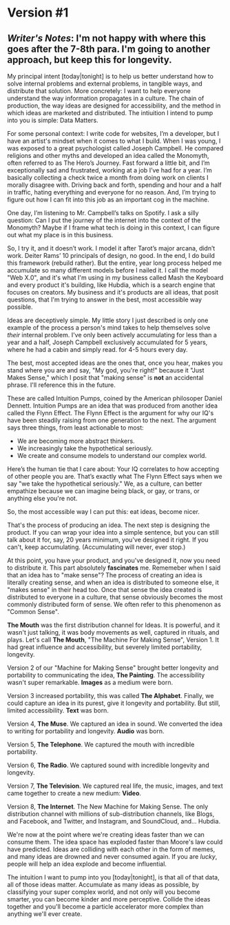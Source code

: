 Version #1
=======
*Writer's Notes*:  I'm not happy with where this goes after the 7-8th para. I'm going to another approach, but keep this for longevity. 
-------------

My principal intent [today|tonight] is to help us better understand how to solve internal problems and external problems, in tangible ways, and distribute that solution.  More concretely: I want to help everyone understand the way information propagates in a culture. The chain of production, the way ideas are designed for accessibility, and the method in which ideas are marketed and distributed. The intiuition I intend to pump into you is simple: Data Matters. 

For some personal context: I write code for websites, I’m a developer, but I have an artist's mindset when it comes to what I build. When I was young, I was exposed to a great psychologist called Joseph Campbell. He compared religions and other myths and developed an idea called the Monomyth, often referred to as The Hero’s Journey. Fast forward a little bit, and I’m exceptionally sad and frustrated, working at a job I’ve had for a year. I’m basically collecting a check twice a month from doing work on clients I morally disagree with. Driving back and forth, spending and hour and a half in traffic, hating everything and everyone for no reason.  And, I’m trying to figure out how I can fit into this job as an important cog in the machine. 

One day, I’m listening to Mr. Campbell’s talks on Spotify. I ask a silly question: Can I put the journey of the internet into the context of the Monomyth? Maybe if I frame what tech is doing in this context, I can figure out what my place is in this business. 

So, I try it, and it doesn’t work. I model it after Tarot’s major arcana, didn’t work. Deiter Rams’ 10 principals of design, no good. In the end, I do build this framework (rebuild rather).  But the entire, year long process helped me accumulate so many different models before I nailed it. I call the model "Web X.0", and it's what I'm using in my business called Mash the Keyboard and every product it's building, like Hubdia, which is a search engine that focuses on creators. My business and it's products are all ideas, that posit questions, that I'm trying to answer in the best, most accessible way possible. 

Ideas are deceptively simple. My little story I just described is only one example of the process a person's mind takes to help themselves solve *their* internal problem. I've only been actively accumulating for less than a year and a half, Joseph Campbell exclusively accumulated for 5 years, where he had a cabin and simply read. for 4-5 hours every day. 

The best, most accepted ideas are the ones that, once you hear, makes you stand where you are and say, "My god, you're right!" because it "Just Makes Sense," which I posit that "making sense" is **not** an accidental phrase. I'll reference this in the future. 

These are called Intuition Pumps, coined by the American philosoper Daniel Dennett. Intuition Pumps are an idea that was produced from another idea called the Flynn Effect. The Flynn Effect is the argument for why our IQ's have been steadily raising from one generation to the next. The argument says three things, from least actionable to most: 

 - We are becoming more abstract thinkers. 
 - We increasingly take the hypothetical seriously. 
 - We create and consume models to understand our complex world. 

Here’s the human tie that I care about: Your IQ correlates to how accepting of other people you are. That’s exactly what The Flynn Effect says when we say "we take the hypothetical seriously." We, as a culture, can better empathize because we can imagine being black, or gay, or trans, or anything else you're not. 

So, the most accessible way I can put this: eat ideas, become nicer.

That's the process of producing an idea. The next step is designing the product. If you can wrap your idea into a simple sentence, but you can still talk about it for, say, 20 years minimum, you've designed it right. If you can't, keep accumulating. (Accumulating will never, ever stop.)

At this point, you have your product, and you've designed it, now you need to distribute it. This part absolutely **fascinates** me.  Rememeber when I said that an idea has to "make sense"? The process of creating an idea is literally creating sense, and when an idea is distributed to someone else, it "makes sense" in their head too. Once that sense the idea created is distributed to everyone in a culture, that sense obviously becomes the most commonly distributed form of sense. We often refer to this phenomenon as "Common Sense". 

**The Mouth** was the first distribution channel for Ideas. It is powerful, and it wasn't just talking, it was body movements as well, captured in rituals, and plays. Let's call **The Mouth**, "The Machine For Making Sense", Version 1. It had great influence and accessibility, but severely limited portability, longevity.

Version 2 of our "Machine for Making Sense" brought better longevity and portability to communicating the idea, **The Painting**. The accessibility wasn't super remarkable. **Images** as a medium were born. 

Version 3 increased portability, this was called **The Alphabet**. Finally, we could capture an idea in its purest, give it longevity and portability. But still, limited accessibility. **Text** was born. 

Version 4, **The Muse**. We captured an idea in sound.  We converted the idea to writing for portability and longevity. **Audio** was born. 

Version 5, **The Telephone**.  We captured the mouth with incredible portability. 

Version 6, **The Radio**. We captured sound with incredible longevity and longevity. 

Version 7, **The Television**. We captured real life, the music, images, and text came together to create a new medium: **Video**. 

Version 8, **The Internet**. The New Machine for Making Sense. The only distribution channel with millions of sub-distribution channels, like Blogs, and Facebook, and Twitter, and Instagram, and SoundCloud, and... Hubdia. 

We're now at the point where we're creating ideas faster than we can consume them. The idea space has exploded faster than Moore's law could have predicted. Ideas are colliding with each other in the form of memes, and many ideas are drowned and never consumed again. If you are *lucky*, people will help an idea explode and become influential. 

The intuition I want to pump into you [today|tonight], is that all of that data, all of those ideas matter. Accumulate as many ideas as possible, by classifying your super complex world, and not only will you become smarter, you can become kinder and more perceptive. Collide the ideas together and you'll become a particle accelerator more complex than anything we'll ever create. 








